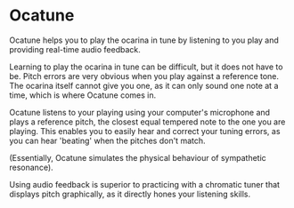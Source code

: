 # Ocatune

Ocatune helps you to play the ocarina in tune by listening to you play and providing real-time audio feedback.

Learning to play the ocarina in tune can be difficult, but it does not have to be. Pitch errors are very obvious when you play against a reference tone. The ocarina itself cannot give you one, as it can only sound one note at a time, which is where Ocatune comes in.

Ocatune listens to your playing using your computer's microphone and plays a reference pitch, the closest equal tempered note to the one you are playing. This enables you to easily hear and correct your tuning errors, as you can hear 'beating' when the pitches don't match.

(Essentially, Ocatune simulates the physical behaviour of sympathetic resonance).

Using audio feedback is superior to practicing with a chromatic tuner that displays pitch graphically, as it directly hones your listening skills.



